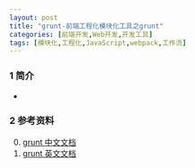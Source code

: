 ```yaml
---
layout: post
title: "grunt-前端工程化模块化工具之grunt"
categories: [前端开发,Web开发,开发工具]
tags: [模块化,工程化,JavaScript,webpack,工作流]
---
```


### 1 简介

+ ​




### 2 参考资料

0. [grunt 中文文档](http://www.gruntjs.net/getting-started)
1. [grunt 英文文档](http://gruntjs.com/getting-started)


